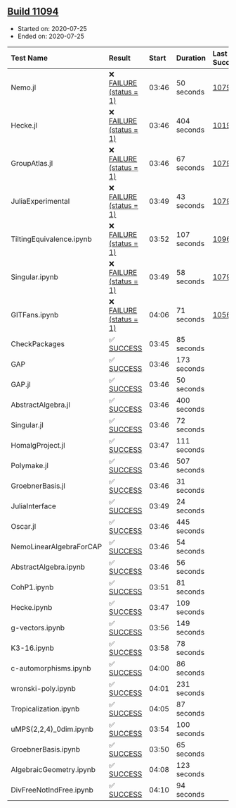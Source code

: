 ## [Build 11094](https://oscarci.mathematik.uni-kl.de/job/oscar/11094/)

* Started on: 2020-07-25
* Ended on: 2020-07-25

| Test Name    | Result | Start | Duration | Last Success | First Failure |
|:-------------|:-------|:------|:---------|:-------------|:--------------|
| Nemo.jl | ❌ [FAILURE (status = 1)](https://oscarci.mathematik.uni-kl.de/job/oscar/11094/artifact/logs/build-11094/Nemo.jl.log) | 03:46 | 50 seconds | [10790](https://oscarci.mathematik.uni-kl.de/job/oscar/10790/) | [10791](https://oscarci.mathematik.uni-kl.de/job/oscar/10791/) |
| Hecke.jl | ❌ [FAILURE (status = 1)](https://oscarci.mathematik.uni-kl.de/job/oscar/11094/artifact/logs/build-11094/Hecke.jl.log) | 03:46 | 404 seconds | [10197](https://oscarci.mathematik.uni-kl.de/job/oscar/10197/) | [10198](https://oscarci.mathematik.uni-kl.de/job/oscar/10198/) |
| GroupAtlas.jl | ❌ [FAILURE (status = 1)](https://oscarci.mathematik.uni-kl.de/job/oscar/11094/artifact/logs/build-11094/GroupAtlas.jl.log) | 03:46 | 67 seconds | [10790](https://oscarci.mathematik.uni-kl.de/job/oscar/10790/) | [10791](https://oscarci.mathematik.uni-kl.de/job/oscar/10791/) |
| JuliaExperimental | ❌ [FAILURE (status = 1)](https://oscarci.mathematik.uni-kl.de/job/oscar/11094/artifact/logs/build-11094/JuliaExperimental.log) | 03:49 | 43 seconds | [10790](https://oscarci.mathematik.uni-kl.de/job/oscar/10790/) | [10791](https://oscarci.mathematik.uni-kl.de/job/oscar/10791/) |
| TiltingEquivalence.ipynb | ❌ [FAILURE (status = 1)](https://oscarci.mathematik.uni-kl.de/job/oscar/11094/artifact/logs/build-11094/TiltingEquivalence.ipynb.log) | 03:52 | 107 seconds | [10962](https://oscarci.mathematik.uni-kl.de/job/oscar/10962/) | [10963](https://oscarci.mathematik.uni-kl.de/job/oscar/10963/) |
| Singular.ipynb | ❌ [FAILURE (status = 1)](https://oscarci.mathematik.uni-kl.de/job/oscar/11094/artifact/logs/build-11094/Singular.ipynb.log) | 03:49 | 58 seconds | [10790](https://oscarci.mathematik.uni-kl.de/job/oscar/10790/) | [10791](https://oscarci.mathematik.uni-kl.de/job/oscar/10791/) |
| GITFans.ipynb | ❌ [FAILURE (status = 1)](https://oscarci.mathematik.uni-kl.de/job/oscar/11094/artifact/logs/build-11094/GITFans.ipynb.log) | 04:06 | 71 seconds | [10566](https://oscarci.mathematik.uni-kl.de/job/oscar/10566/) | [10567](https://oscarci.mathematik.uni-kl.de/job/oscar/10567/) |
| CheckPackages | ✅ [SUCCESS](https://oscarci.mathematik.uni-kl.de/job/oscar/11094/artifact/logs/build-11094/CheckPackages.log) | 03:45 | 85 seconds |  |  |
| GAP | ✅ [SUCCESS](https://oscarci.mathematik.uni-kl.de/job/oscar/11094/artifact/logs/build-11094/GAP.log) | 03:46 | 173 seconds |  |  |
| GAP.jl | ✅ [SUCCESS](https://oscarci.mathematik.uni-kl.de/job/oscar/11094/artifact/logs/build-11094/GAP.jl.log) | 03:46 | 50 seconds |  |  |
| AbstractAlgebra.jl | ✅ [SUCCESS](https://oscarci.mathematik.uni-kl.de/job/oscar/11094/artifact/logs/build-11094/AbstractAlgebra.jl.log) | 03:46 | 400 seconds |  |  |
| Singular.jl | ✅ [SUCCESS](https://oscarci.mathematik.uni-kl.de/job/oscar/11094/artifact/logs/build-11094/Singular.jl.log) | 03:46 | 72 seconds |  |  |
| HomalgProject.jl | ✅ [SUCCESS](https://oscarci.mathematik.uni-kl.de/job/oscar/11094/artifact/logs/build-11094/HomalgProject.jl.log) | 03:47 | 111 seconds |  |  |
| Polymake.jl | ✅ [SUCCESS](https://oscarci.mathematik.uni-kl.de/job/oscar/11094/artifact/logs/build-11094/Polymake.jl.log) | 03:46 | 507 seconds |  |  |
| GroebnerBasis.jl | ✅ [SUCCESS](https://oscarci.mathematik.uni-kl.de/job/oscar/11094/artifact/logs/build-11094/GroebnerBasis.jl.log) | 03:46 | 31 seconds |  |  |
| JuliaInterface | ✅ [SUCCESS](https://oscarci.mathematik.uni-kl.de/job/oscar/11094/artifact/logs/build-11094/JuliaInterface.log) | 03:49 | 24 seconds |  |  |
| Oscar.jl | ✅ [SUCCESS](https://oscarci.mathematik.uni-kl.de/job/oscar/11094/artifact/logs/build-11094/Oscar.jl.log) | 03:46 | 445 seconds |  |  |
| NemoLinearAlgebraForCAP | ✅ [SUCCESS](https://oscarci.mathematik.uni-kl.de/job/oscar/11094/artifact/logs/build-11094/NemoLinearAlgebraForCAP.log) | 03:46 | 54 seconds |  |  |
| AbstractAlgebra.ipynb | ✅ [SUCCESS](https://oscarci.mathematik.uni-kl.de/job/oscar/11094/artifact/logs/build-11094/AbstractAlgebra.ipynb.log) | 03:46 | 56 seconds |  |  |
| CohP1.ipynb | ✅ [SUCCESS](https://oscarci.mathematik.uni-kl.de/job/oscar/11094/artifact/logs/build-11094/CohP1.ipynb.log) | 03:51 | 81 seconds |  |  |
| Hecke.ipynb | ✅ [SUCCESS](https://oscarci.mathematik.uni-kl.de/job/oscar/11094/artifact/logs/build-11094/Hecke.ipynb.log) | 03:47 | 109 seconds |  |  |
| g-vectors.ipynb | ✅ [SUCCESS](https://oscarci.mathematik.uni-kl.de/job/oscar/11094/artifact/logs/build-11094/g-vectors.ipynb.log) | 03:56 | 149 seconds |  |  |
| K3-16.ipynb | ✅ [SUCCESS](https://oscarci.mathematik.uni-kl.de/job/oscar/11094/artifact/logs/build-11094/K3-16.ipynb.log) | 03:58 | 78 seconds |  |  |
| c-automorphisms.ipynb | ✅ [SUCCESS](https://oscarci.mathematik.uni-kl.de/job/oscar/11094/artifact/logs/build-11094/c-automorphisms.ipynb.log) | 04:00 | 86 seconds |  |  |
| wronski-poly.ipynb | ✅ [SUCCESS](https://oscarci.mathematik.uni-kl.de/job/oscar/11094/artifact/logs/build-11094/wronski-poly.ipynb.log) | 04:01 | 231 seconds |  |  |
| Tropicalization.ipynb | ✅ [SUCCESS](https://oscarci.mathematik.uni-kl.de/job/oscar/11094/artifact/logs/build-11094/Tropicalization.ipynb.log) | 04:05 | 87 seconds |  |  |
| uMPS(2,2,4)_0dim.ipynb | ✅ [SUCCESS](https://oscarci.mathematik.uni-kl.de/job/oscar/11094/artifact/logs/build-11094/uMPS-2-2-4-_0dim.ipynb.log) | 03:54 | 100 seconds |  |  |
| GroebnerBasis.ipynb | ✅ [SUCCESS](https://oscarci.mathematik.uni-kl.de/job/oscar/11094/artifact/logs/build-11094/GroebnerBasis.ipynb.log) | 03:50 | 65 seconds |  |  |
| AlgebraicGeometry.ipynb | ✅ [SUCCESS](https://oscarci.mathematik.uni-kl.de/job/oscar/11094/artifact/logs/build-11094/AlgebraicGeometry.ipynb.log) | 04:08 | 123 seconds |  |  |
| DivFreeNotIndFree.ipynb | ✅ [SUCCESS](https://oscarci.mathematik.uni-kl.de/job/oscar/11094/artifact/logs/build-11094/DivFreeNotIndFree.ipynb.log) | 04:10 | 94 seconds |  |  |
